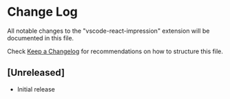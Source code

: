 # Change Log

All notable changes to the "vscode-react-impression" extension will be documented in this file.

Check [Keep a Changelog](http://keepachangelog.com/) for recommendations on how to structure this file.

## [Unreleased]

- Initial release